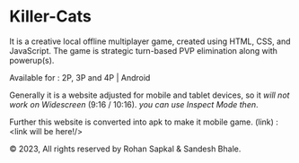 # Killer-Cats

It is a creative local offline multiplayer game, created using HTML, CSS, and JavaScript.
The game is strategic turn-based PVP elimination along with powerup(s).

Available for : 2P, 3P and 4P | Android

Generally it is a website adjusted for mobile and tablet devices, so it _will not work on Widescreen_ (9:16 / 10:16). _you can use Inspect Mode then_.

Further this website is converted into apk to make it mobile game. (link) : <link will be here!/>

© 2023, All rights reserved by Rohan Sapkal & Sandesh Bhale.
